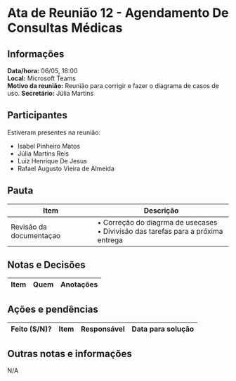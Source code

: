 # Ata de Reunião 12 - Agendamento De Consultas Médicas

## Informações
**Data/hora:** 06/05, 18:00  
**Local:** Microsoft Teams  
**Motivo da reunião:** Reunião para corrigir e fazer o diagrama de casos de uso.
**Secretário:** Júlia Martins

## Participantes
Estiveram presentes na reunião:
- Isabel Pinheiro Matos
- Júlia Martins Reis
- Luiz Henrique De Jesus
- Rafael Augusto Vieira de Almeida

## Pauta

Item | Descrição
---- | ----
Revisão da documentaçao | • Correção do diagrma de usecases<br>• Divivisão das tarefas para a próxima entrega<br>

## Notas e Decisões
Item | Quem | Anotações |
---- | ---- | ---- |



## Ações e pendências
| Feito (S/N)? | Item | Responsável | Data para solução |
| ---- | ---- | ---- | ---- |


## Outras notas e informações
N/A

